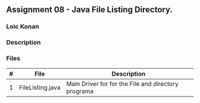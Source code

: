 ## Assignment 08 - Java File Listing Directory.

### Loic Konan

### Description

### Files

|   #   | File             | Description                                          |
| :---: | ---------------- | ---------------------------------------------------- |
|   1   | FileListing.java | Main Driver for  for the File and directory programa |

